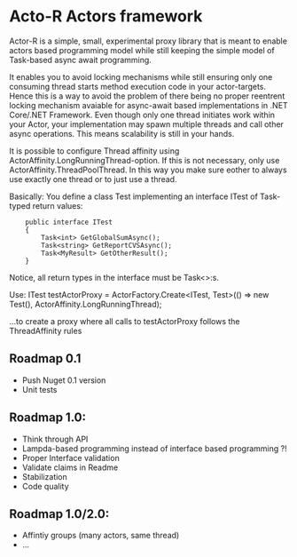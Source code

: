 # Acto-R Actors framework 

Actor-R is a simple, small, experimental proxy library that is meant to enable actors based programming model while still keeping the simple model of Task-based async await programming. 

It enables you to avoid locking mechanisms while still ensuring only one consuming thread starts method execution code in your actor-targets. Hence this is a way to avoid the problem of there being no proper reentrent locking mechanism avaiable for async-await based implementations in .NET Core/.NET Framework. 
Even though only one thread initiates work within your Actor, your implementation may spawn multiple threads and call other async operations. This means scalability is still in your hands.  

It is possible to configure Thread affinity using ActorAffinity.LongRunningThread-option. If this is not necessary, only use ActorAffinity.ThreadPoolThread. In this way you make sure eother to always use exactly one thread or to just use a thread. 

Basically: 
You define a class Test implementing an interface ITest of Task-typed return values: 

        public interface ITest
        {
            Task<int> GetGlobalSumAsync();
            Task<string> GetReportCVSAsync();
            Task<MyResult> GetOtherResult();
        }
Notice, all return types in the interface must be Task<>:s. 

Use: 
       ITest testActorProxy = ActorFactory.Create<ITest, Test>(() => new Test(), ActorAffinity.LongRunningThread);
       
...to create a proxy where all calls to testActorProxy follows the ThreadAffinity rules

## Roadmap 0.1
* Push Nuget 0.1 version
* Unit tests 

## Roadmap 1.0: 
* Think through API
* Lampda-based programming instead of interface based programming ?!
* Proper Interface validation
* Validate claims in Readme
* Stabilization
* Code quality

## Roadmap 1.0/2.0:

* Affintiy groups (many actors, same thread)
* ...
